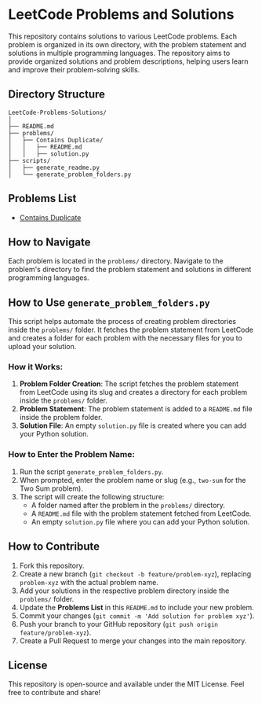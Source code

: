 # LeetCode Problems and Solutions

This repository contains solutions to various LeetCode problems. Each problem is organized in its own directory, with the problem statement and solutions in multiple programming languages. The repository aims to provide organized solutions and problem descriptions, helping users learn and improve their problem-solving skills.

## Directory Structure

```
LeetCode-Problems-Solutions/
│
├── README.md
├── problems/
│   ├── Contains Duplicate/
│   │   ├── README.md
│   │   ├── solution.py
├── scripts/
│   ├── generate_readme.py
│   └── generate_problem_folders.py
```

## Problems List

- [Contains Duplicate](problems/Contains%20Duplicate/README.md)

## How to Navigate

Each problem is located in the `problems/` directory. Navigate to the problem's directory to find the problem statement and solutions in different programming languages.

## How to Use `generate_problem_folders.py`

This script helps automate the process of creating problem directories inside the `problems/` folder. It fetches the problem statement from LeetCode and creates a folder for each problem with the necessary files for you to upload your solution.

### How it Works:

1. **Problem Folder Creation**: The script fetches the problem statement from LeetCode using its slug and creates a directory for each problem inside the `problems/` folder.
2. **Problem Statement**: The problem statement is added to a `README.md` file inside the problem folder.
3. **Solution File**: An empty `solution.py` file is created where you can add your Python solution.

### How to Enter the Problem Name:

1. Run the script `generate_problem_folders.py`.
2. When prompted, enter the problem name or slug (e.g., `two-sum` for the Two Sum problem).
3. The script will create the following structure:
   - A folder named after the problem in the `problems/` directory.
   - A `README.md` file with the problem statement fetched from LeetCode.
   - An empty `solution.py` file where you can add your Python solution.

## How to Contribute

1. Fork this repository.
2. Create a new branch (`git checkout -b feature/problem-xyz`), replacing `problem-xyz` with the actual problem name.
3. Add your solutions in the respective problem directory inside the `problems/` folder.
4. Update the **Problems List** in this `README.md` to include your new problem.
5. Commit your changes (`git commit -m 'Add solution for problem xyz'`).
6. Push your branch to your GitHub repository (`git push origin feature/problem-xyz`).
7. Create a Pull Request to merge your changes into the main repository.

## License

This repository is open-source and available under the MIT License. Feel free to contribute and share!
